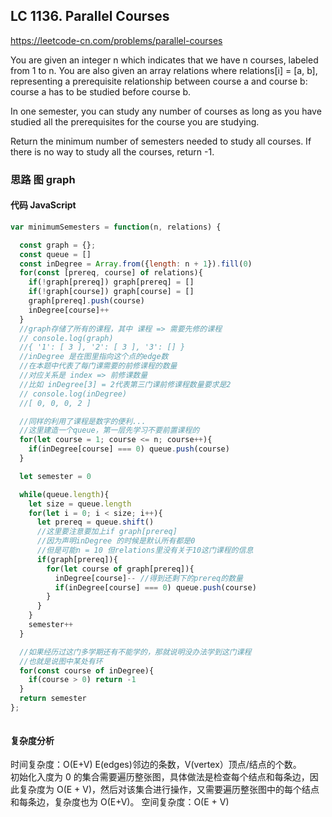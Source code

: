 ## LC 1136. Parallel Courses

https://leetcode-cn.com/problems/parallel-courses

You are given an integer n which indicates that we have n courses, labeled from 1 to n. You are also given an array relations where relations[i] = [a, b], representing a prerequisite relationship between course a and course b: course a has to be studied before course b.

In one semester, you can study any number of courses as long as you have studied all the prerequisites for the course you are studying.

Return the minimum number of semesters needed to study all courses. If there is no way to study all the courses, return -1.

### 思路 图 graph

#### 代码 JavaScript

```JavaScript
var minimumSemesters = function(n, relations) {

  const graph = {};
  const queue = []
  const inDegree = Array.from({length: n + 1}).fill(0)
  for(const [prereq, course] of relations){
    if(!graph[prereq]) graph[prereq] = []
    if(!graph[course]) graph[course] = []
    graph[prereq].push(course)
    inDegree[course]++
  }
  //graph存储了所有的课程，其中 课程 => 需要先修的课程
  // console.log(graph)
  //{ '1': [ 3 ], '2': [ 3 ], '3': [] }
  //inDegree 是在图里指向这个点的edge数
  //在本题中代表了每门课需要的前修课程的数量
  //对应关系是 index => 前修课数量
  //比如 inDegree[3] = 2代表第三门课前修课程数量要求是2
  // console.log(inDegree)
  //[ 0, 0, 0, 2 ]

  //同样的利用了课程是数字的便利...
  //这里建造一个queue，第一层先学习不要前置课程的
  for(let course = 1; course <= n; course++){
    if(inDegree[course] === 0) queue.push(course)
  }

  let semester = 0

  while(queue.length){
    let size = queue.length
    for(let i = 0; i < size; i++){
      let prereq = queue.shift()
      //这里要注意要加上if graph[prereq]
      //因为声明inDegree 的时候是默认所有都是0
      //但是可能n = 10 但relations里没有关于10这门课程的信息
      if(graph[prereq]){
        for(let course of graph[prereq]){
          inDegree[course]-- //得到还剩下的prereq的数量
          if(inDegree[course] === 0) queue.push(course)
        }
      }
    }
    semester++
  }

  //如果经历过这门多学期还有不能学的，那就说明没办法学到这门课程
  //也就是说图中某处有环
  for(const course of inDegree){
    if(course > 0) return -1
  }
  return semester
};



```

#### 复杂度分析

时间复杂度：O(E+V) E(edges)邻边的条数，V(vertex）顶点/结点的个数。  
初始化入度为 0 的集合需要遍历整张图，具体做法是检查每个结点和每条边，因此复杂度为 O(E + V)，然后对该集合进行操作，又需要遍历整张图中的每个结点和每条边，复杂度也为 O(E+V)。
空间复杂度：O(E + V)
